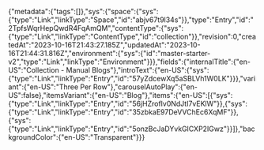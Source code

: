 {"metadata":{"tags":[]},"sys":{"space":{"sys":{"type":"Link","linkType":"Space","id":"abjv67t9l34s"}},"type":"Entry","id":"2TpfsWqrHepQwdR4FqAmQM","contentType":{"sys":{"type":"Link","linkType":"ContentType","id":"collection"}},"revision":0,"createdAt":"2023-10-16T21:43:27.185Z","updatedAt":"2023-10-16T21:44:31.816Z","environment":{"sys":{"id":"master-starter-v2","type":"Link","linkType":"Environment"}}},"fields":{"internalTitle":{"en-US":"Collection - Manual Blogs"},"introText":{"en-US":{"sys":{"type":"Link","linkType":"Entry","id":"57yZdcewXq5aSBLVh1W0LK"}}},"variant":{"en-US":"Three Per Row"},"carouselAutoPlay":{"en-US":false},"itemsVariant":{"en-US":"Blog"},"items":{"en-US":[{"sys":{"type":"Link","linkType":"Entry","id":"56jHZroflv0NdJtI7vEKlW"}},{"sys":{"type":"Link","linkType":"Entry","id":"35zbkaE97DeVVChEc6XqMF"}},{"sys":{"type":"Link","linkType":"Entry","id":"5onzBcJaDYvkGlCXP2IGwz"}}]},"backgroundColor":{"en-US":"Transparent"}}}